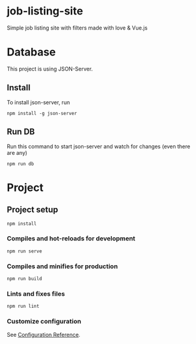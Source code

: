 # job-listing-site
Simple job listing site with filters made with love &amp; Vue.js

# Database
This project is using JSON-Server.

## Install
To install json-server, run
```
npm install -g json-server
```

## Run DB
Run this command to start json-server and watch for changes (even there are any)
```
npm run db
```

# Project

## Project setup
```
npm install
```

### Compiles and hot-reloads for development
```
npm run serve
```

### Compiles and minifies for production
```
npm run build
```

### Lints and fixes files
```
npm run lint
```

### Customize configuration
See [Configuration Reference](https://cli.vuejs.org/config/).

